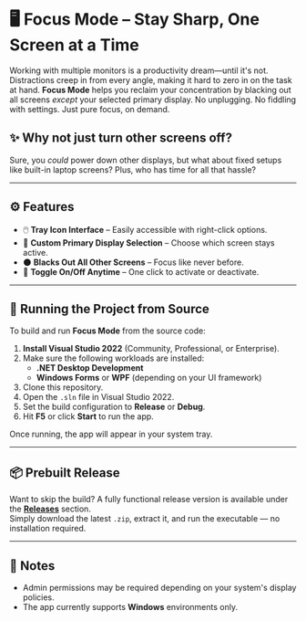 # 🖥️ Focus Mode – Stay Sharp, One Screen at a Time

Working with multiple monitors is a productivity dream—until it's not. Distractions creep in from every angle, making it hard to zero in on the task at hand. **Focus Mode** helps you reclaim your concentration by blacking out all screens *except* your selected primary display. No unplugging. No fiddling with settings. Just pure focus, on demand.

## ✨ Why not just turn other screens off?

Sure, you *could* power down other displays, but what about fixed setups like built-in laptop screens? Plus, who has time for all that hassle?

---

## ⚙️ Features

- 🖱️ **Tray Icon Interface** – Easily accessible with right-click options.
- 🎯 **Custom Primary Display Selection** – Choose which screen stays active.
- 🌑 **Blacks Out All Other Screens** – Focus like never before.
- 🔄 **Toggle On/Off Anytime** – One click to activate or deactivate.

---

## 🚀 Running the Project from Source

To build and run **Focus Mode** from the source code:

1. **Install Visual Studio 2022** (Community, Professional, or Enterprise).
2. Make sure the following workloads are installed:
   - **.NET Desktop Development**
   - **Windows Forms** or **WPF** (depending on your UI framework)
3. Clone this repository.
4. Open the `.sln` file in Visual Studio 2022.
5. Set the build configuration to **Release** or **Debug**.
6. Hit **F5** or click **Start** to run the app.

Once running, the app will appear in your system tray.

---

## 📦 Prebuilt Release

Want to skip the build? A fully functional release version is available under the [**Releases**](./releases) section.  
Simply download the latest `.zip`, extract it, and run the executable — no installation required.

---

## 📝 Notes

- Admin permissions may be required depending on your system's display policies.
- The app currently supports **Windows** environments only.
